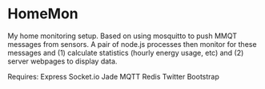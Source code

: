 HomeMon
=======

My home monitoring setup.
Based on using mosquitto to push MMQT messages from sensors. A pair of node.js processes then monitor for these messages and (1) calculate statistics (hourly energy usage, etc) and (2) server webpages to display data.


Requires:
	Express
	Socket.io
	Jade
	MQTT
	Redis
	Twitter Bootstrap
	
